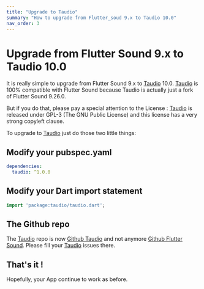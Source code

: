 ```yaml
---
title: "Upgrade to Taudio"
summary: "How to upgrade from Flutter_soud 9.x to Taudio 10.0"
nav_order: 3
---
```

# Upgrade from Flutter Sound 9.x to Taudio 10.0

It is really simple to upgrade from Flutter Sound 9.x to [Taudio](https://taudio.canardoux.xyz/) 10.0.
[Taudio](https://taudio.canardoux.xyz/) is 100% compatible with Flutter Sound because Taudio is actually just a fork of Flutter Sound 9.26.0.

But if you do that, please pay a special attention to the License :
[Taudio](https://taudio.canardoux.xyz/) is released under GPL-3 (The GNU Public License) and this license has
a very strong copyleft clause.

To upgrade to [Taudio](https://taudio.canardoux.xyz/) just do those two little things:

## Modify your pubspec.yaml

```yaml
dependencies:
  taudio: ^1.0.0
  ```

## Modify your Dart import statement

  ```dart
  import 'package:taudio/taudio.dart';
```

## The Github repo

The [Taudio](https://taudio.canardoux.xyz/) repo is now [Github Taudio](https://github.com/canardoux/taudio/) and not anymore [Github Flutter Sound](https://github.com/canardoux/flutter_sound/).
Please fill your [Taudio](https://taudio.canardoux.xyz/) issues there.
## That's it !

Hopefully, your App continue to work as before.
